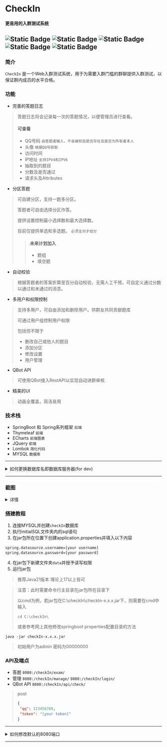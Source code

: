 # CheckIn

#### 更易用的入群测试系统
![Static Badge](https://img.shields.io/badge/Author-Etern-cyan)
![Static Badge](https://img.shields.io/badge/Language-Java-red)
![Static Badge](https://img.shields.io/badge/JavaRequire-21-red)
![Static Badge](https://img.shields.io/badge/Version-0.2.0-blue)
![Static Badge](https://img.shields.io/badge/Status-Developing-green)
---

### 简介

`CheckIn` 是一个Web入群测试系统，用于为需要入群门槛的群聊提供入群测试，以保证群内成员的水平合格。

### 功能

- 完善的答题日志
> 答题日志将会记录每一次的答题情况，以便管理员进行查看。
>
> #### 可查看
> - QQ号码 `由答题者输入，不会被校验是否存在及是否为所有者本人`
> - 头像 `根据QQ号获取`
> - 访问时间
> - IP地址 `支持IPV4和IPV6`
> - 抽取到的题目
> - 分数及是否通过
> - 请求头及Attributes

- 分区答题
> 可自建分区，支持一题多分区。
> 
> 答题者可自由选择分区作答。
> 
> 提供设置控制最小选择数和最大选择数。
> 
> 目前仅提供单选和多选题。 `必须全对才给分`
> > #### 未来计划加入
> > - 题组
> > - 填空题

- 自动校验
> 根据答题者的答案折算至百分自动校验，无需人工干预，可自定义通过分数以通过和未通过的消息。

- 多用户和权限控制
> 支持多用户，可自由添加和删除用户。供群友共同贡献题库
> 
> 可通过用户组控制用户权限
> 
> 包括但不限于
> - 删改自己或他人的题目
> - 添加分区
> - 修改设置
> - 用户管理

- QBot API
> 可使用QBot接入RestAPI以实现自动进群审核

- 精美的UI
> 动画全覆盖，简洁易用

### 技术栈
- SpringBoot 和 Spring系列框架 `后端`
- Thymeleaf `前端`
- ECharts `前端图表`
- JQuery `前端`
- Lombok `简化代码`
- MYSQL `数据库`

---
<details>
<summary>如何更换数据库名即数据库服务器(for dev)</summary>

更改application.properties中的
```properties
spring.datasource.url
spring.datasource.username
spring.datasource.password
```

eg.
```properties
spring.datasource.url=jdbc:mysql://localhost:3306/checkIn?useUnicode=true&characterEncoding=utf-8&useSSL=false&serverTimezone=Asia/Shanghai
spring.datasource.username=root
spring.datasource.password=114514
```

并手工修改源码中的pom.xml并添加jdbc驱动后构建打包
参考SpringData更换数据库的方式
</details>

---

### 截图

<details>
<summary>详情</summary>

![1.png](/screenshots/1.png "1")
![2.png](/screenshots/2.png "2")
![3.png](/screenshots/3.png "3")
![4.png](/screenshots/4.png "4")
![5.png](/screenshots/5.png "5")
![6.png](/screenshots/6.png "6")
![7.png](/screenshots/7.png "7")
![8.png](/screenshots/8.png "8")
![9.png](/screenshots/9.png "9")

</details>

### 搭建教程
1. 连接MYSQL并创建`checkIn`数据库
2. 执行initialSQL文件夹内的sql语句
3. 在jar包所在位置下创建application.properties并填入以下内容
```properties
spring.datasource.username=[your username]
spring.datasource.password=[your password]
```
4. 在jar包下新建文件夹`data`并授予读写权限
5. 运行jar包
> 推荐Java21版本 理论上17以上皆可

> 注意：此时需要命令行主目录在jar包所在目录下
> 
> 以cmd为例，若jar包在C:\checkIn\checkIn-x.x.x.jar下，则需要在cmd中输入
> ```shell
> cd C:\checkIn\
> ```
> 或者参考网上其他修改springboot properties配置目录的方法

```shell
java -jar checkIn-x.x.x.jar
```
> 初始用户为admin 密码为00000000

### API及端点
- 答题 `8080:/checkIn/exam/`
- 管理 `8080:/checkIn/manage/` `8080:/checkIn/login/`
- QBot API `8080:/checkIn/api/check/`

> post
> ```json
> {
>  "qq": 123456789,
>  "token": "[your token]"
> }
> ```
---
<details>
<summary>如何修改默认的8080端口</summary>

在application.properties中添加
```properties
server.port=[your port]
```
</details>

---
